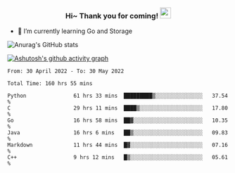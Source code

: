 <h3 align="center">
    Hi~ Thank you for coming!
    <img src="https://media.giphy.com/media/hvRJCLFzcasrR4ia7z/giphy.gif" width="25px">
</h3>

<!--
**pineapple-man/pineapple-man** is a ✨ _special_ ✨ repository because its `README.md` (this file) appears on your GitHub profile.

Here are some ideas to get you started:
- 🔭 I’m currently working on ...
- 🤔 I’m looking for help with ...
- 💬 Ask me about ...
- 📫 How to reach me: ...
- 😄 Pronouns: ...
- ⚡ Fun fact: 
- 👯 I’m looking to collaborate on kubernetes
-->
- 🌱 I’m currently learning Go and Storage


![Anurag's GitHub stats](https://github-readme-stats.vercel.app/api?username=pineapple-man&show_icons=true&theme=radical)


[![Ashutosh's github activity graph](https://activity-graph.herokuapp.com/graph?username=pineapple-man&bg_color=fffff0&color=708090&line=24292e&point=24292e&area=true&hide_border=true)](https://github.com/ashutosh00710/github-readme-activity-graph)

<!--START_SECTION:waka-->

```text
From: 30 April 2022 - To: 30 May 2022

Total Time: 160 hrs 55 mins

Python               61 hrs 33 mins  █████████▒░░░░░░░░░░░░░░░   37.54 %
C                    29 hrs 11 mins  ████▒░░░░░░░░░░░░░░░░░░░░   17.80 %
Go                   16 hrs 58 mins  ██▓░░░░░░░░░░░░░░░░░░░░░░   10.35 %
Java                 16 hrs 6 mins   ██▒░░░░░░░░░░░░░░░░░░░░░░   09.83 %
Markdown             11 hrs 44 mins  █▓░░░░░░░░░░░░░░░░░░░░░░░   07.16 %
C++                  9 hrs 12 mins   █▒░░░░░░░░░░░░░░░░░░░░░░░   05.61 %
```

<!--END_SECTION:waka-->
